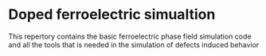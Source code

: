 # Doped ferroelectric simualtion
This repertory contains the basic ferroelectric phase field simulation code and all the tools that is needed in the simulation of defects induced behavior
